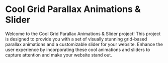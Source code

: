 # Cool Grid Parallax Animations & Slider

Welcome to the Cool Grid Parallax Animations & Slider project! This project is designed to provide you with a set of visually stunning grid-based parallax animations and a customizable slider for your website. Enhance the user experience by incorporating these cool animations and sliders to capture attention and make your website stand out.
